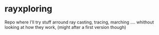 # rayxploring
Repo where I'll try stuff arround ray casting, tracing, marching .... whithout looking at how they work, (might after a first version though)
